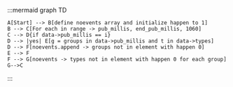 :::mermaid
graph TD

    A[Start] --> B[define noevents array and initialize happen to 1]
    B --> C[For each in range -> pub_millis, end_pub_millis, 1060]
    C --> D{if data->pub_millis == i}
    D --> |yes| E[g = groups in data->pub_millis and t in data->types]
    D --> F[noevents.append -> groups not in element with happen 0]
    E --> F
    F --> G[noevents -> types not in element with happen 0 for each group]
    G-->C
:::

